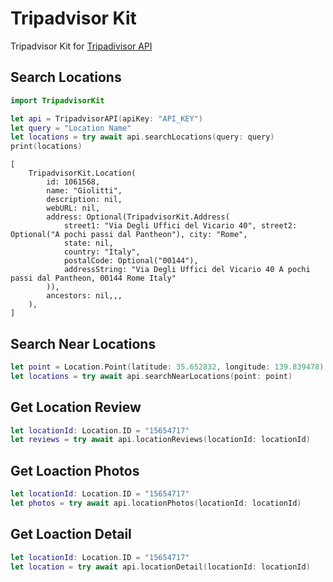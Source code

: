 # Tripadvisor Kit

Tripadvisor Kit for [Tripadivisor API](https://tripadvisor-content-api.readme.io)

## Search Locations

```swift
import TripadvisorKit

let api = TripadvisorAPI(apiKey: "API_KEY")
let query = "Location Name"
let locations = try await api.searchLocations(query: query)
print(locations)
```

```log
[
    TripadvisorKit.Location(
        id: 1061568,
        name: "Giolitti",
        description: nil, 
        webURL: nil, 
        address: Optional(TripadvisorKit.Address(
            street1: "Via Degli Uffici del Vicario 40", street2: Optional("A pochi passi dal Pantheon"), city: "Rome", 
            state: nil, 
            country: "Italy", 
            postalCode: Optional("00144"), 
            addressString: "Via Degli Uffici del Vicario 40 A pochi passi dal Pantheon, 00144 Rome Italy"
        )),
        ancestors: nil,,,
    ),
]
```

## Search Near Locations

```swift
let point = Location.Point(latitude: 35.652832, longitude: 139.839478)
let locations = try await api.searchNearLocations(point: point)
```

## Get Location Review

```swift
let locationId: Location.ID = "15654717"
let reviews = try await api.locationReviews(locationId: locationId)
```

## Get Loaction Photos

```swift
let locationId: Location.ID = "15654717"
let photos = try await api.locationPhotos(locationId: locationId)
```

## Get Loaction Detail

```swift
let locationId: Location.ID = "15654717"
let location = try await api.locationDetail(locationId: locationId)
```